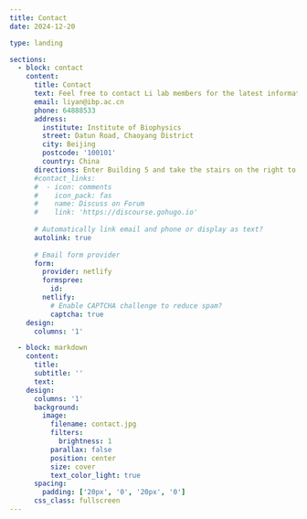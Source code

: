 ```yaml
---
title: Contact
date: 2024-12-20

type: landing

sections:
  - block: contact
    content:
      title: Contact
      text: Feel free to contact Li lab members for the latest information about research, collaboration, internship, and everything you want to know! 
      email: liyan@ibp.ac.cn
      phone: 64888533
      address:
        institute: Institute of Biophysics 
        street: Datun Road, Chaoyang District
        city: Beijing
        postcode: '100101'
        country: China
      directions: Enter Building 5 and take the stairs on the right to Office 2209 on Floor 2
      #contact_links:
      #  - icon: comments
      #    icon_pack: fas
      #    name: Discuss on Forum
      #    link: 'https://discourse.gohugo.io'
    
      # Automatically link email and phone or display as text?
      autolink: true
    
      # Email form provider
      form:
        provider: netlify
        formspree:
          id:
        netlify:
          # Enable CAPTCHA challenge to reduce spam?
          captcha: true
    design:
      columns: '1'

  - block: markdown
    content:
      title:
      subtitle: ''
      text:
    design:
      columns: '1'
      background:
        image: 
          filename: contact.jpg
          filters:
            brightness: 1
          parallax: false
          position: center
          size: cover
          text_color_light: true
      spacing:
        padding: ['20px', '0', '20px', '0']
      css_class: fullscreen
---
```


